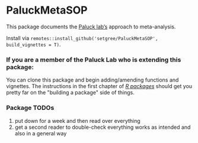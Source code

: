# PaluckMetaSOP

This package documents the [Paluck lab’s](http://www.betsylevypaluck.com/)
approach to meta-analysis.

Install via 
`remotes::install_github('setgree/PaluckMetaSOP', build_vignettes = T)`.

### If you are a member of the Paluck Lab who is extending this package:
You can clone this package and begin adding/amending functions and vignettes. The instructions in the first chapter of [*R
packages*](https://r-pkgs.org/) should get you pretty far on the "building a package" side of things.

### Package TODOs
1. put down for a week and then read over everything
2. get a second reader to double-check everything works as intended and also in a general way
